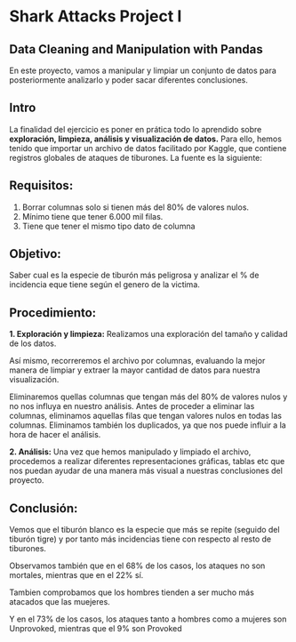 # Shark Attacks Project I 

## Data Cleaning and Manipulation with Pandas
En este proyecto, vamos a manipular y limpiar un conjunto de datos para posteriormente analizarlo y poder sacar diferentes conclusiones. 

## Intro
La finalidad del ejercicio es poner en prática todo lo aprendido sobre **exploración, limpieza, análisis y visualización de datos.**
Para ello, hemos tenido que importar un archivo de datos facilitado por Kaggle, que contiene registros globales de ataques de tiburones. La fuente es la siguiente:

## Requisitos:
1. Borrar columnas solo si tienen más del 80% de valores nulos.
2. Mínimo tiene que tener 6.000 mil filas.
3. Tiene que tener el mismo tipo dato de columna

## Objetivo:
Saber cual es la especie de tiburón más peligrosa y analizar el % de incidencia eque tiene según el genero de la victima.

## Procedimiento:

**1. Exploración y limpieza:**
Realizamos una exploración del tamaño y calidad de los datos.

Así mismo, recorreremos el archivo por columnas, evaluando la mejor manera de limpiar y extraer la mayor cantidad de datos para nuestra visualización. 

Eliminaremos quellas columnas que tengan más del 80% de valores nulos y no nos influya en nuestro análisis. Antes de proceder a eliminar las columnas, eliminamos aquellas filas que tengan valores nulos en todas las columnas. Eliminamos también los duplicados, ya que nos puede influir a la hora de hacer el análisis.

**2. Análisis:**
Una vez que hemos manipulado y limpiado el archivo, procedemos a realizar diferentes representaciones gráficas, tablas etc que nos puedan ayudar de una manera más visual a nuestras conclusiones del proyecto.

## Conclusión:
Vemos que el tiburón blanco es la especie que más se repite (seguido del tiburón tigre) y por tanto más incidencias tiene con respecto al resto de tiburones. 

Observamos también que en el 68% de los casos, los ataques no son mortales, mientras que en el 22% sí.

Tambien comprobamos que los hombres tienden a ser mucho más atacados que las muejeres.

Y en el 73% de los casos, los ataques tanto a hombres como a mujeres son Unprovoked, mientras que el 9% son Provoked












